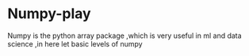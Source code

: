 # Numpy-play
Numpy is the python array package ,which is very useful in ml and data science ,in here let basic levels of numpy
